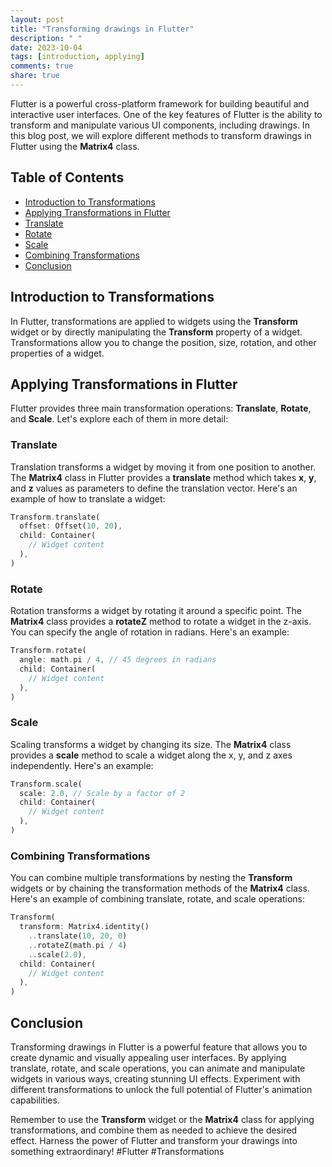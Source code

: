 ```yaml
---
layout: post
title: "Transforming drawings in Flutter"
description: " "
date: 2023-10-04
tags: [introduction, applying]
comments: true
share: true
---
```


Flutter is a powerful cross-platform framework for building beautiful and interactive user interfaces. One of the key features of Flutter is the ability to transform and manipulate various UI components, including drawings. In this blog post, we will explore different methods to transform drawings in Flutter using the **Matrix4** class.

## Table of Contents
- [Introduction to Transformations](#introduction-to-transformations)
- [Applying Transformations in Flutter](#applying-transformations-in-flutter)
- [Translate](#translate)
- [Rotate](#rotate)
- [Scale](#scale)
- [Combining Transformations](#combining-transformations)
- [Conclusion](#conclusion)

## Introduction to Transformations

In Flutter, transformations are applied to widgets using the **Transform** widget or by directly manipulating the **Transform** property of a widget. Transformations allow you to change the position, size, rotation, and other properties of a widget.

## Applying Transformations in Flutter

Flutter provides three main transformation operations: **Translate**, **Rotate**, and **Scale**. Let's explore each of them in more detail:

### Translate
Translation transforms a widget by moving it from one position to another. The **Matrix4** class in Flutter provides a **translate** method which takes **x**, **y**, and **z** values as parameters to define the translation vector. Here's an example of how to translate a widget:

```dart
Transform.translate(
  offset: Offset(10, 20),
  child: Container(
    // Widget content
  ),
)
```

### Rotate
Rotation transforms a widget by rotating it around a specific point. The **Matrix4** class provides a **rotateZ** method to rotate a widget in the z-axis. You can specify the angle of rotation in radians. Here's an example:

```dart
Transform.rotate(
  angle: math.pi / 4, // 45 degrees in radians
  child: Container(
    // Widget content
  ),
)
```

### Scale
Scaling transforms a widget by changing its size. The **Matrix4** class provides a **scale** method to scale a widget along the x, y, and z axes independently. Here's an example:

```dart
Transform.scale(
  scale: 2.0, // Scale by a factor of 2
  child: Container(
    // Widget content
  ),
)
```

### Combining Transformations
You can combine multiple transformations by nesting the **Transform** widgets or by chaining the transformation methods of the **Matrix4** class. Here's an example of combining translate, rotate, and scale operations:

```dart
Transform(
  transform: Matrix4.identity()
    ..translate(10, 20, 0)
    ..rotateZ(math.pi / 4)
    ..scale(2.0),
  child: Container(
    // Widget content
  ),
)
```

## Conclusion
Transforming drawings in Flutter is a powerful feature that allows you to create dynamic and visually appealing user interfaces. By applying translate, rotate, and scale operations, you can animate and manipulate widgets in various ways, creating stunning UI effects. Experiment with different transformations to unlock the full potential of Flutter's animation capabilities.

Remember to use the **Transform** widget or the **Matrix4** class for applying transformations, and combine them as needed to achieve the desired effect. Harness the power of Flutter and transform your drawings into something extraordinary! #Flutter #Transformations